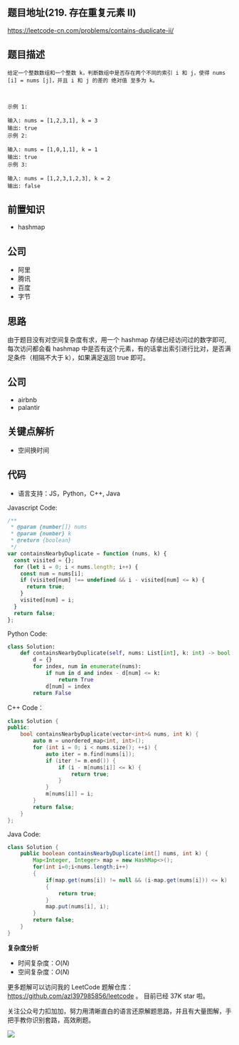 ## 题目地址(219. 存在重复元素 II)

https://leetcode-cn.com/problems/contains-duplicate-ii/

## 题目描述

```
给定一个整数数组和一个整数 k，判断数组中是否存在两个不同的索引 i 和 j，使得 nums [i] = nums [j]，并且 i 和 j 的差的 绝对值 至多为 k。

 

示例 1:

输入: nums = [1,2,3,1], k = 3
输出: true
示例 2:

输入: nums = [1,0,1,1], k = 1
输出: true
示例 3:

输入: nums = [1,2,3,1,2,3], k = 2
输出: false

```

## 前置知识

- hashmap

## 公司

- 阿里
- 腾讯
- 百度
- 字节

## 思路

由于题目没有对空间复杂度有求，用一个 hashmap 存储已经访问过的数字即可,
每次访问都会看 hashmap 中是否有这个元素，有的话拿出索引进行比对，是否满足条件（相隔不大于 k），如果满足返回 true 即可。

## 公司

- airbnb
- palantir

## 关键点解析

- 空间换时间

## 代码

- 语言支持：JS，Python，C++, Java

Javascript Code:

```js
/**
 * @param {number[]} nums
 * @param {number} k
 * @return {boolean}
 */
var containsNearbyDuplicate = function (nums, k) {
  const visited = {};
  for (let i = 0; i < nums.length; i++) {
    const num = nums[i];
    if (visited[num] !== undefined && i - visited[num] <= k) {
      return true;
    }
    visited[num] = i;
  }
  return false;
};
```

Python Code:

```python
class Solution:
    def containsNearbyDuplicate(self, nums: List[int], k: int) -> bool:
        d = {}
        for index, num in enumerate(nums):
            if num in d and index - d[num] <= k:
                return True
            d[num] = index
        return False
```

C++ Code：

```C++
class Solution {
public:
    bool containsNearbyDuplicate(vector<int>& nums, int k) {
        auto m = unordered_map<int, int>();
        for (int i = 0; i < nums.size(); ++i) {
            auto iter = m.find(nums[i]);
            if (iter != m.end()) {
                if (i - m[nums[i]] <= k) {
                    return true;
                }
            }
            m[nums[i]] = i;
        }
        return false;
    }
};
```

Java Code:

```java
class Solution {
    public boolean containsNearbyDuplicate(int[] nums, int k) {
        Map<Integer, Integer> map = new HashMap<>();
        for(int i=0;i<nums.length;i++)
        {
            if(map.get(nums[i]) != null && (i-map.get(nums[i])) <= k)
            {
                return true;
            }
            map.put(nums[i], i);
        }
        return false;
    }
}
```

**复杂度分析**

- 时间复杂度：$O(N)$
- 空间复杂度：$O(N)$

更多题解可以访问我的 LeetCode 题解仓库：https://github.com/azl397985856/leetcode 。 目前已经 37K star 啦。

关注公众号力扣加加，努力用清晰直白的语言还原解题思路，并且有大量图解，手把手教你识别套路，高效刷题。

![](https://tva1.sinaimg.cn/large/007S8ZIlly1gfcuzagjalj30p00dwabs.jpg)
